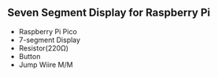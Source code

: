 ## Seven Segment Display for Raspberry Pi

- Raspberry Pi Pico
- 7-segment Display
- Resistor(220Ω)
- Button
- Jump Wiire M/M